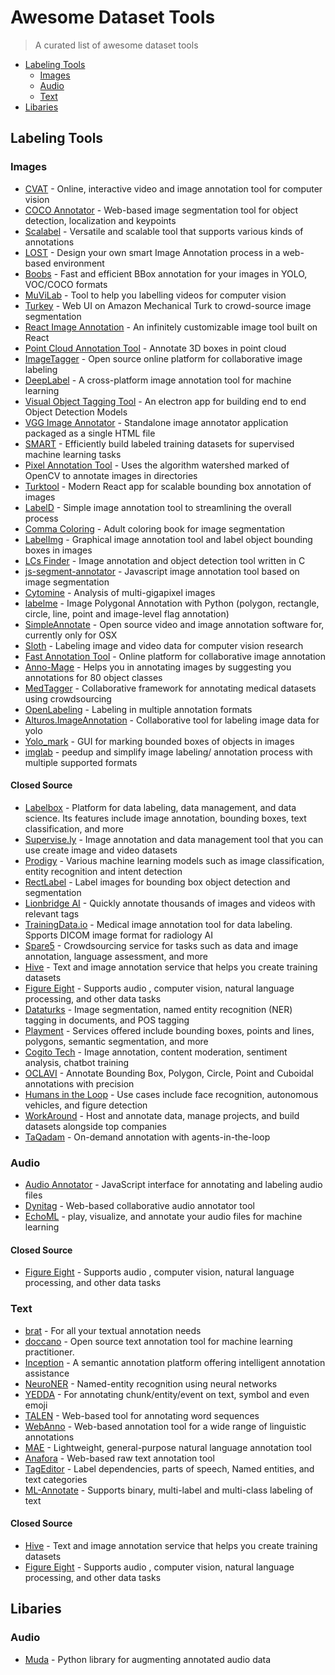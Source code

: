 # Awesome Dataset Tools
> A curated list of awesome dataset tools

- [Labeling Tools](#labeling-tools)
  - [Images](#images)
  - [Audio](#audio)
  - [Text](#text)
- [Libaries](#libaries)

## Labeling Tools

### Images
- [CVAT](https://github.com/opencv/cvat) - Online, interactive video and image annotation tool for computer vision
- [COCO Annotator]() - Web-based image segmentation tool for object detection, localization and keypoints
- [Scalabel](https://github.com/ucbdrive/scalabel) - Versatile and scalable tool that supports various kinds of annotations
- [LOST](https://github.com/l3p-cv/lost) -  Design your own smart Image Annotation process in a web-based environment
- [Boobs](https://github.com/drainingsun/boobs) - Fast and efficient BBox annotation for your images in YOLO, VOC/COCO formats
- [MuViLab](https://github.com/ale152/muvilab) - Tool to help you labelling videos for computer vision
- [Turkey](https://github.com/yanfengliu/turkey) - Web UI on Amazon Mechanical Turk to crowd-source image segmentation
- [React Image Annotation](https://github.com/Secretmapper/react-image-annotation) - An infinitely customizable image tool built on React
- [Point Cloud Annotation Tool](https://github.com/springzfx/point-cloud-annotation-tool) - Annotate 3D boxes in point cloud
- [ImageTagger](https://github.com/bit-bots/imagetagger) - Open source online platform for collaborative image labeling
- [DeepLabel](https://github.com/jveitchmichaelis/deeplabel) - A cross-platform image annotation tool for machine learning
- [Visual Object Tagging Tool](https://github.com/microsoft/VoTT) - An electron app for building end to end Object Detection Models
- [VGG Image Annotator](https://gitlab.com/vgg/via) - Standalone image annotator application packaged as a single HTML file
- [SMART](https://github.com/RTIInternational/SMART) - Efficiently build labeled training datasets for supervised machine learning tasks
- [Pixel Annotation Tool](https://github.com/abreheret/PixelAnnotationTool) - Uses the algorithm watershed marked of OpenCV to annotate images in directories
- [Turktool](https://github.com/jaxony/turktool) - Modern React app for scalable bounding box annotation of images
- [LabelD](https://github.com/sweppner/labeld) - Simple image annotation tool to streamlining the overall process
- [Comma Coloring](https://github.com/commaai/commacoloring) - Adult coloring book for image segmentation
- [LabelImg](https://github.com/tzutalin/labelImg) - Graphical image annotation tool and label object bounding boxes in images
- [LCs Finder](https://github.com/lc-soft/LC-Finder) - Image annotation and object detection tool written in C
- [js-segment-annotator](https://github.com/kyamagu/js-segment-annotator) - Javascript image annotation tool based on image segmentation
- [Cytomine](https://github.com/cytomine) - Analysis of multi-gigapixel images
- [labelme](https://github.com/wkentaro/labelme) - Image Polygonal Annotation with Python (polygon, rectangle, circle, line, point and image-level flag annotation)
- [SimpleAnnotate](https://github.com/joelb92/SimpleAnnotate) - Open source video and image annotation software for, currently only for OSX
- [Sloth](https://github.com/cvhciKIT/sloth) - Labeling image and video data for computer vision research
- [Fast Annotation Tool](https://github.com/christopher5106/FastAnnotationTool) - Online platform for collaborative image annotation
- [Anno-Mage](https://github.com/virajmavani/semi-auto-image-annotation-tool) - Helps you in annotating images by suggesting you annotations for 80 object classes
- [MedTagger](https://github.com/medtagger/MedTagger) - Collaborative framework for annotating medical datasets using crowdsourcing
- [OpenLabeling](https://github.com/Cartucho/OpenLabeling) - Labeling in multiple annotation formats
- [Alturos.ImageAnnotation](https://github.com/AlturosDestinations/Alturos.ImageAnnotation) - Collaborative tool for labeling image data for yolo
- [Yolo_mark](https://github.com/AlexeyAB/Yolo_mark) - GUI for marking bounded boxes of objects in images
- [imglab](https://github.com/NaturalIntelligence/imglab) - peedup and simplify image labeling/ annotation process with multiple supported formats

#### Closed Source

- [Labelbox](https://labelbox.com/) - Platform for data labeling, data management, and data science. Its features include image annotation, bounding boxes, text classification, and more
- [Supervise.ly](https://supervise.ly/) - Image annotation and data management tool that you can use create image and video datasets
- [Prodigy](https://prodi.gy/) - Various machine learning models such as image classification, entity recognition and intent detection
- [RectLabel](https://github.com/ryouchinsa/Rectlabel-support) - Label images for bounding box object detection and segmentation
- [Lionbridge AI](https://lionbridge.ai/services/image-annotation/) - Quickly annotate thousands of images and videos with relevant tags
- [TrainingData.io](https://www.trainingdata.io/) - Medical image annotation tool for data labeling. Spports DICOM image format for radiology AI
- [Spare5](https://app.spare5.com/fives) - Crowdsourcing service for tasks such as data and image annotation, language assessment, and more
- [Hive](https://thehive.ai/) - Text and image annotation service that helps you create training datasets
- [Figure Eight](https://www.figure-eight.com/) - Supports audio , computer vision, natural language processing, and other data tasks
- [Dataturks](https://dataturks.com/) - Image segmentation, named entity recognition (NER) tagging in documents, and POS tagging
- [Playment](https://playment.io/) - Services offered include bounding boxes, points and lines, polygons, semantic segmentation, and more
- [Cogito Tech](https://www.cogitotech.com/) - Image annotation, content moderation, sentiment analysis, chatbot training
- [OCLAVI](https://oclavi.com/) - Annotate Bounding Box, Polygon, Circle, Point and Cuboidal annotations with precision
- [Humans in the Loop](https://humansintheloop.org/) -  Use cases include face recognition, autonomous vehicles, and figure detection
- [WorkAround](https://workaround.online/) - Host and annotate data, manage projects, and build datasets alongside top companies
- [TaQadam](https://taqadam.io/) - On-demand annotation with agents-in-the-loop

### Audio

- [Audio Annotator](https://github.com/CrowdCurio/audio-annotator) - JavaScript interface for annotating and labeling audio files
- [Dynitag](https://github.com/dynilib/dynitag) - Web-based collaborative audio annotator tool
- [EchoML](https://github.com/ritazh/EchoML) - play, visualize, and annotate your audio files for machine learning

#### Closed Source

- [Figure Eight](https://www.figure-eight.com/) - Supports audio , computer vision, natural language processing, and other data tasks

### Text

- [brat](https://github.com/nlplab/brat) - For all your textual annotation needs
- [doccano](https://github.com/chakki-works/doccano) - Open source text annotation tool for machine learning practitioner.
- [Inception](https://github.com/inception-project/inception) - A semantic annotation platform offering intelligent annotation assistance
- [NeuroNER](https://github.com/Franck-Dernoncourt/NeuroNER) - Named-entity recognition using neural networks
- [YEDDA](https://github.com/jiesutd/YEDDA) - For annotating chunk/entity/event on text, symbol and even emoji
- [TALEN](https://github.com/CogComp/talen) - Web-based tool for annotating word sequences
- [WebAnno](https://github.com/webanno/webanno) - Web-based annotation tool for a wide range of linguistic annotations
- [MAE](https://github.com/keighrim/mae-annotation) - Lightweight, general-purpose natural language annotation tool
- [Anafora](https://github.com/weitechen/anafora) - Web-based raw text annotation tool
- [TagEditor](https://github.com/d5555/TagEditor) - Label dependencies, parts of speech, Named entities, and text categories
- [ML-Annotate](https://github.com/planbrothers/ml-annotate) - Supports binary, multi-label and multi-class labeling of text

#### Closed Source

- [Hive](https://thehive.ai/) - Text and image annotation service that helps you create training datasets
- [Figure Eight](https://www.figure-eight.com/) - Supports audio , computer vision, natural language processing, and other data tasks

## Libaries

### Audio

- [Muda](https://github.com/bmcfee/muda) - Python library for augmenting annotated audio data
